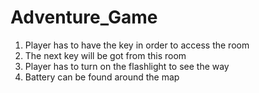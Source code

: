 # Adventure_Game
1. Player has to have the key in order to access the room
2. The next key will be got from this room
3. Player has to turn on the flashlight to see the way
4. Battery can be found around the map
